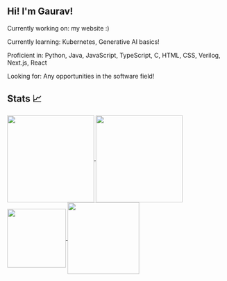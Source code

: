 ## Hi! I'm Gaurav!

Currently working on: my website :)

Currently learning: Kubernetes, Generative AI basics!

Proficient in: Python, Java, JavaScript, TypeScript, C, HTML, CSS, Verilog, Next.js, React

Looking for: Any opportunities in the software field!

## Stats 📈
<a href="https://github.com/graviscool/">
  <img height=200 align="center" src="https://github-readme-stats-orpin-seven-78.vercel.app/api?username=graviscool&theme=tokyonight&show_icons=true&hide=stars&show=prs_merged_percentage,reviews&include_all_commits=true&rank_icon=percentile" />
</a>
<a href="https://github.com/graviscool/">
  <img height=200 align="center" src="https://github-readme-stats-orpin-seven-78.vercel.app/api/top-langs?username=graviscool&theme=radical&hide=shell,tcl,batchfile&layout=compact" />
</a>
<a href="https://github.com/graviscool/">
  <img height=135 align="center" src="https://github-readme-stats-orpin-seven-78.vercel.app/api/wakatime?username=graviscool&layout=compact&theme=tokyonight" />
</a>
<a href="https://github.com/graviscool/">
  <img height=165 align="center" src="https://github-readme-streak-stats-ecru-psi.vercel.app/?user=graviscool&theme=tokyonight" />
</a>
